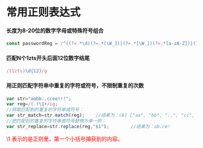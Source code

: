 # 常用正则表达式

#### 长度为8-20位的数字字母或特殊符号组合
```js
const passwordReg = /^((?=.*\d)(?=.*[\W_])|(?=.*[\W_])(?=.*[a-zA-Z])|(?=.*\d)(?=.*[a-zA-Z])).{8,20}$/
```


#### 匹配N个1zts开头后面12位数字结尾
```js
/(1zts)\d{12}/g
```


#### 用正则匹配字符串中重复的字符或符号，不限制重复的次数
```js
var str="aabb..ccee!!!";
var reg=/(.)\1+/ig;
//获取匹配到的重复的字符串或符号：
var str_match=str.match(reg);    //结果为：(6) ["aa", "bb", "..", "cc", "ee", "!!!"]
//把匹配到的重复的字符串或符号替换为单一的：
var str_replace=str.replace(reg,"$1");        //结果为：ab.ce!
```

<html>
<p style='color: red'>\1  表示的是正则里，第一个小括号捕获到的内容。</p>
</html>

